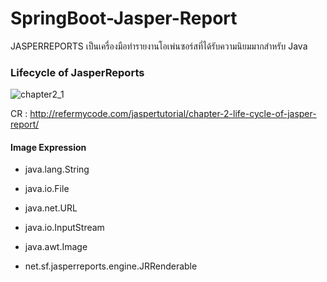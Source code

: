 # SpringBoot-Jasper-Report

JASPERREPORTS เป็นเครื่องมือทำรายงานโอเพ่นซอร์สที่ได้รับความนิยมมากสำหรับ Java

### Lifecycle of JasperReports

![chapter2_1](https://user-images.githubusercontent.com/15135199/89733503-25056100-da80-11ea-9097-7324beb2fb61.png)


CR : http://refermycode.com/jaspertutorial/chapter-2-life-cycle-of-jasper-report/

#### Image Expression

- java.lang.String 

- java.io.File

- java.net.URL

- java.io.InputStream

- java.awt.Image

- net.sf.jasperreports.engine.JRRenderable

